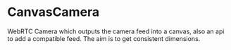 # CanvasCamera
WebRTC Camera which outputs the camera feed into a canvas, also an api to add a compatible feed. The aim is to get consistent dimensions.
